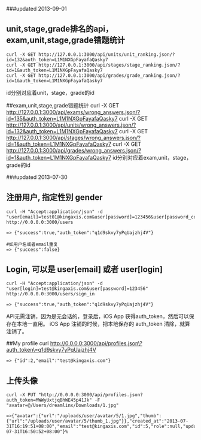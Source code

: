 ###updated 2013-09-01
## unit,stage,grade排名的api，exam,unit,stage,grade错题统计
    curl -X GET http://127.0.0.1:3000/api/units/unit_ranking.json/?id=132&auth_token=L1M1NXGpFayafaQasky7
    curl -X GET http://127.0.0.1:3000/api/stages/stage_ranking.json/?id=1&auth_token=L1M1NXGpFayafaQasky7
    curl -X GET http://127.0.0.1:3000/api/grades/grade_ranking.json/?id=1&auth_token=L1M1NXGpFayafaQasky7
id分别对应着unit，stage，grade的id

##exam,unit,stage,grade错题统计
    curl -X GET http://127.0.0.1:3000/api/exams/wrong_answers.json/?id=135&auth_token=L1M1NXGpFayafaQasky7
    curl -X GET http://127.0.0.1:3000/api/units/wrong_answers.json/?id=132&auth_token=L1M1NXGpFayafaQasky7
    curl -X GET http://127.0.0.1:3000/api/stages/wrong_answers.json/?id=1&auth_token=L1M1NXGpFayafaQasky7
    curl -X GET http://127.0.0.1:3000/api/grades/wrong_answers.json/?id=1&auth_token=L1M1NXGpFayafaQasky7
id分别对应着exam,unit，stage，grade的id

###updated 2013-07-30

## 注册用户, 指定性别 gender
    curl -H "Accept:application/json" -d "user[email]=test01@kingaxis.com&user[password]=123456&user[password_confirmation]=123456&user[gender]=m" http://0.0.0.0:3000/users
    
    => {"success":true,"auth_token":"q1d9skvy7yPqUajzhj4V"}
    
    #如用户名或者email重复
    => {"success":false}

## Login, 可以是 user[email] 或者 user[login]
    curl -H "Accept:application/json" -d "user[login]=test@kingaxis.com&user[password]=123456" http://0.0.0.0:3000/users/sign_in

    => {"success":true,"auth_token":"q1d9skvy7yPqUajzhj4V"}

API无需注销，因为是无会话的，登录后，iOS App 获得auth_token，然后可以保存在本地一直用。
iOS App 注销的时候，把本地保存的 auth_token 清除，就算注销了。

##My profile
    curl http://0.0.0.0:3000/api/profiles.json\?auth_token\=q1d9skvy7yPqUajzhj4V
    
    => {"id":2,"email":"test@kingaxis.com"}

## 上传头像
    curl -X PUT "http://0.0.0.0:3000/api/profiles.json?auth_token=MWWyUxtjqBhWE45p41Jk" -F "avatar=@/Users/dreamlinx/Downloads/1.jpg"
  
    =>{"avatar":{"url":"/uploads/user/avatar/5/1.jpg","thumb":{"url":"/uploads/user/avatar/5/thumb_1.jpg"}},"created_at":"2013-07-31T16:19:51+08:00","email":"test@kingaxis.com","id":5,"role":null,"updated_at":"2013-07-31T16:50:52+08:00"}%
